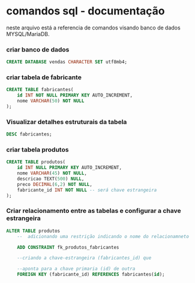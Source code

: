 # comandos sql - documentação

neste arquivo está a referencia de comandos visando banco de dados MYSQL/MariaDB.

### criar banco de dados

```sql
CREATE DATABASE vendas CHARACTER SET utf8mb4;
```

### criar tabela de fabricante

```sql
CREATE TABLE fabricantes(
    id INT NOT NULL PRIMARY KEY AUTO_INCREMENT,
    nome VARCHAR(50) NOT NULL
);
```

### Visualizar detalhes estruturais da tabela

```sql
DESC fabricantes;
```

###  criar tabela produtos

```sql
CREATE TABLE produtos(
    id INT NULL PRIMARY KEY AUTO_INCREMENT,
    nome VARCHAR(45) NOT NULL,
    descricao TEXT(500) NULL,
    preco DECIMAL(6,2) NOT NULL,
    fabricante_id INT NOT NULL -- será chave estrangeira
);  
```

### Criar relacionamento entre as tabelas e configurar a chave estrangeira

```sql
ALTER TABLE produtos
    --  adicionando uma restrição indicando o nome do relacionamneto

    ADD CONSTRAINT fk_produtos_fabricantes

    --criando a chave-estrangeira (fabricantes_id) que

    --aponta para a chave primaria (id) de outra 
    FOREIGN KEY (fabricante_id) REFERENCES fabricantes(id);

```